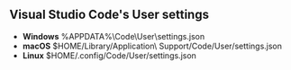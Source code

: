 ## Visual Studio Code's User settings
* **Windows** %APPDATA%\Code\User\settings.json
* **macOS** $HOME/Library/Application\ Support/Code/User/settings.json
* **Linux** $HOME/.config/Code/User/settings.json